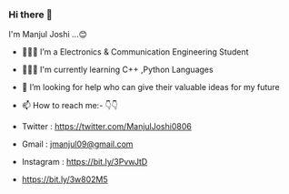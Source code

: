 ### Hi there 👋
   I'm Manjul Joshi ...😊 
   
- 👨🏻‍🏫 I’m a Electronics & Communication Engineering Student 
- 👨🏻‍💻 I'm currently learning C++ ,Python Languages 
- 🤔 I’m looking for help who can give their valuable ideas for my future  
- 📫 How to reach me:-  👇👇

- Twitter : https://twitter.com/ManjulJoshi0806
- Gmail : jmanjul09@gmail.com
- Instagram : https://bit.ly/3PvwJtD
- https://bit.ly/3w802M5
